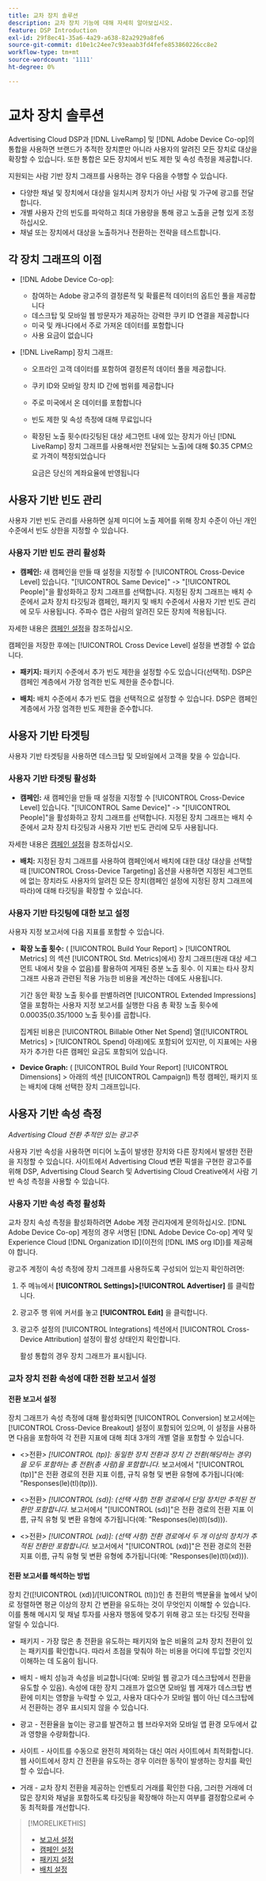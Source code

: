 ```yaml
---
title: 교차 장치 솔루션
description: 교차 장치 기능에 대해 자세히 알아보십시오.
feature: DSP Introduction
exl-id: 29f8ec41-35a6-4a29-a638-82a2929a8fe6
source-git-commit: d10e1c24ee7c93eaab3fd4fefe853860226cc8e2
workflow-type: tm+mt
source-wordcount: '1111'
ht-degree: 0%

---
```


# 교차 장치 솔루션

Advertising Cloud DSP과 [!DNL LiveRamp] 및 [!DNL Adobe Device Co-op]의 통합을 사용하면 브랜드가 추적한 장치뿐만 아니라 사용자의 알려진 모든 장치로 대상을 확장할 수 있습니다. 또한 통합은 모든 장치에서 빈도 제한 및 속성 측정을 제공합니다.

지원되는 사람 기반 장치 그래프를 사용하는 경우 다음을 수행할 수 있습니다.

* 다양한 채널 및 장치에서 대상을 일치시켜 장치가 아닌 사람 및 가구에 광고를 전달합니다.
* 개별 사용자 간의 빈도를 파악하고 최대 가용량을 통해 광고 노출을 균형 있게 조정하십시오.
* 채널 또는 장치에서 대상을 노출하거나 전환하는 전략을 테스트합니다.

## 각 장치 그래프의 이점

* [!DNL Adobe Device Co-op]:
   * 참여하는 Adobe 광고주의 결정론적 및 확률론적 데이터의 옵트인 풀을 제공합니다
   * 데스크탑 및 모바일 웹 방문자가 제공하는 강력한 쿠키 ID 연결을 제공합니다
   * 미국 및 캐나다에서 주로 가져온 데이터를 포함합니다
   * 사용 요금이 없습니다

* [!DNL LiveRamp] 장치 그래프:
   * 오프라인 고객 데이터를 포함하여 결정론적 데이터 풀을 제공합니다.
   * 쿠키 ID와 모바일 장치 ID 간에 범위를 제공합니다
   * 주로 미국에서 온 데이터를 포함합니다
   * 빈도 제한 및 속성 측정에 대해 무료입니다
   * 확장된 노출 횟수(타깃팅된 대상 세그먼트 내에 있는 장치가 아닌 [!DNL LiveRamp] 장치 그래프를 사용해서만 전달되는 노출)에 대해 $0.35 CPM으로 가격이 책정되었습니다

      요금은 당신의 계좌요율에 반영됩니다

## 사용자 기반 빈도 관리

사용자 기반 빈도 관리를 사용하면 실제 미디어 노출 제어를 위해 장치 수준이 아닌 개인 수준에서 빈도 상한을 지정할 수 있습니다.

### 사용자 기반 빈도 관리 활성화

* **캠페인:** 새 캠페인을 만들 때 설정을 지정할 수  [!UICONTROL Cross-Device Level] 있습니다. &quot;[!UICONTROL Same Device]&quot; -> &quot;[!UICONTROL People]&quot;을 활성화하고 장치 그래프를 선택합니다. 지정된 장치 그래프는 배치 수준에서 교차 장치 타깃팅과 캠페인, 패키지 및 배치 수준에서 사용자 기반 빈도 관리에 모두 사용됩니다. 주파수 캡은 사람의 알려진 모든 장치에 적용됩니다.

자세한 내용은 [캠페인 설정](/help/dsp/campaign-management/campaigns/campaign-settings.md)을 참조하십시오.

캠페인을 저장한 후에는 [!UICONTROL Cross Device Level] 설정을 변경할 수 없습니다.

* **패키지:**  패키지 수준에서 추가 빈도 제한을 설정할 수도 있습니다(선택적). DSP은 캠페인 계층에서 가장 엄격한 빈도 제한을 준수합니다.

* **배치:** 배치 수준에서 추가 빈도 캡을 선택적으로 설정할 수 있습니다. DSP은 캠페인 계층에서 가장 엄격한 빈도 제한을 준수합니다.

## 사용자 기반 타겟팅

사용자 기반 타겟팅을 사용하면 데스크탑 및 모바일에서 고객을 찾을 수 있습니다.

### 사용자 기반 타겟팅 활성화

* **캠페인:** 새 캠페인을 만들 때 설정을 지정할 수  [!UICONTROL Cross-Device Level] 있습니다. &quot;[!UICONTROL Same Device]&quot; -> &quot;[!UICONTROL People]&quot;을 활성화하고 장치 그래프를 선택합니다. 지정된 장치 그래프는 배치 수준에서 교차 장치 타깃팅과 사용자 기반 빈도 관리에 모두 사용됩니다.

자세한 내용은 [캠페인 설정](/help/dsp/campaign-management/campaigns/campaign-settings.md)을 참조하십시오.

* **배치:** 지정된 장치 그래프를 사용하여 캠페인에서 배치에 대한 대상 대상을 선택할 때  [!UICONTROL Cross-Device Targeting] 옵션을 사용하면 지정된 세그먼트에 없는 장치라도 사용자의 알려진 모든 장치(캠페인 설정에 지정된 장치 그래프에 따라)에 대해 타깃팅을 확장할 수 있습니다.

### 사용자 기반 타깃팅에 대한 보고 설정

사용자 지정 보고서에 다음 지표를 포함할 수 있습니다.

* **확장 노출 횟수:**  ( [!UICONTROL Build Your Report] >  [!UICONTROL Metrics] 의 섹션 [!UICONTROL Std. Metrics]에서) 장치 그래프(원래 대상 세그먼트 내에서 찾을 수 없음)를 활용하여 게재된 증분 노출 횟수. 이 지표는 타사 장치 그래프 사용과 관련된 적용 가능한 비용을 계산하는 데에도 사용됩니다.

   기간 동안 확장 노출 횟수를 판별하려면 [!UICONTROL Extended Impressions] 열을 포함하는 사용자 지정 보고서를 실행한 다음 총 확장 노출 횟수에 $0.00035($0.35/1000 노출 횟수)를 곱합니다.

   집계된 비용은 [!UICONTROL Billable Other Net Spend] 열([!UICONTROL Metrics] > [!UICONTROL Spend] 아래)에도 포함되어 있지만, 이 지표에는 사용자가 추가한 다른 캠페인 요금도 포함되어 있습니다.

* **Device Graph:**  ( [!UICONTROL Build Your Report]  [!UICONTROL Dimensions] > 아래의 섹션 [!UICONTROL Campaign]) 특정 캠페인, 패키지 또는 배치에 대해 선택한 장치 그래프입니다.

## 사용자 기반 속성 측정

*Advertising Cloud 전환 추적만 있는 광고주*

사용자 기반 속성을 사용하면 미디어 노출이 발생한 장치와 다른 장치에서 발생한 전환을 지정할 수 있습니다. 사이트에서 Advertising Cloud 변환 픽셀을 구현한 광고주를 위해 DSP, Advertising Cloud Search 및 Advertising Cloud Creative에서 사람 기반 속성 측정을 사용할 수 있습니다.

### 사용자 기반 속성 측정 활성화

교차 장치 속성 측정을 활성화하려면 Adobe 계정 관리자에게 문의하십시오. [!DNL Adobe Device Co-op] 계정의 경우 서명된 [!DNL Adobe Device Co-op] 계약 및 Experience Cloud [!DNL Organization ID](이전의 [!DNL IMS org ID])를 제공해야 합니다.

광고주 계정이 속성 측정에 장치 그래프를 사용하도록 구성되어 있는지 확인하려면:

1. 주 메뉴에서 **[!UICONTROL Settings]>[!UICONTROL Advertiser]** 를 클릭합니다.
1. 광고주 행 위에 커서를 놓고 **[!UICONTROL Edit]** 을 클릭합니다.
1. 광고주 설정의 [!UICONTROL Integrations] 섹션에서 [!UICONTROL Cross-Device Attribution] 설정이 활성 상태인지 확인합니다.

   활성 통합의 경우 장치 그래프가 표시됩니다.

### 교차 장치 전환 속성에 대한 전환 보고서 설정

#### 전환 보고서 설정

장치 그래프가 속성 측정에 대해 활성화되면 [!UICONTROL Conversion] 보고서에는 [!UICONTROL Cross-Device Breakout] 설정이 포함되어 있으며, 이 설정을 사용하면 다음을 포함하여 각 전환 지표에 대해 최대 3개의 개별 열을 포함할 수 있습니다.

* &lt;>전환&#x200B;*> [!UICONTROL (tp)]: 동일한 장치 전환과 장치 간 전환(해당하는 경우)을 모두 포함하는 총 전환(총 사람)을 포함합니다.* 보고서에서 &quot;[!UICONTROL (tp)]&quot;은 전환 경로의 전환 지표 이름, 규칙 유형 및 변환 유형에 추가됩니다(예: &quot;Responses(le)(tl)(tp))).

* &lt;>전환&#x200B;*> [!UICONTROL (sd)]: (선택 사항) 전환 경로에서 단일 장치만 추적된 전환만 포함합니다.* 보고서에서 &quot;[!UICONTROL (sd)]&quot;은 전환 경로의 전환 지표 이름, 규칙 유형 및 변환 유형에 추가됩니다(예: &quot;Responses(le)(tl)(sd))).

* &lt;>전환&#x200B;*> [!UICONTROL (xd)]: (선택 사항) 전환 경로에서 두 개 이상의 장치가 추적된 전환만 포함합니다.* 보고서에서 &quot;[!UICONTROL (xd)]&quot;은 전환 경로의 전환 지표 이름, 규칙 유형 및 변환 유형에 추가됩니다(예: &quot;Responses(le)(tl)(xd))).

#### 전환 보고서를 해석하는 방법

장치 간([!UICONTROL (xd)]/[!UICONTROL (tl)])인 총 전환의 백분율을 높에서 낮이로 정렬하면 평균 이상의 장치 간 변환을 유도하는 것이 무엇인지 이해할 수 있습니다. 이를 통해 메시지 및 채널 투자를 사용자 행동에 맞추기 위해 광고 또는 타깃팅 전략을 알릴 수 있습니다.

* 패키지 - 가장 많은 총 전환을 유도하는 패키지와 높은 비율의 교차 장치 전환이 있는 패키지를 확인합니다. 따라서 초점을 맞춰야 하는 비용을 어디에 투입할 것인지 이해하는 데 도움이 됩니다.

* 배치 - 배치 성능과 속성을 비교합니다(예: 모바일 웹 광고가 데스크탑에서 전환을 유도할 수 있음). 속성에 대한 장치 그래프가 없으면 모바일 웹 게재가 데스크탑 변환에 미치는 영향을 누락할 수 있고, 사용자 대다수가 모바일 웹이 아닌 데스크탑에서 전환하는 경우 표시되지 않을 수 있습니다.

* 광고 - 전환율을 높이는 광고를 발견하고 웹 브라우저와 모바일 앱 환경 모두에서 값과 영향을 수량화합니다.

* 사이트 - 사이트를 수동으로 완전히 제외하는 대신 여러 사이트에서 최적화합니다. 웹 사이트에서 장치 간 전환을 유도하는 경우 이러한 동작이 발생하는 장치를 확인할 수 있습니다.

* 거래 - 교차 장치 전환을 제공하는 인벤토리 거래를 확인한 다음, 그러한 거래에 더 많은 장치와 채널을 포함하도록 타깃팅을 확장해야 하는지 여부를 결정함으로써 수동 최적화를 개선합니다.

>[!MORELIKETHIS]
>
>* [보고서 설정](/help/dsp/reports/report-settings.md)
>* [캠페인 설정](/help/dsp/campaign-management/campaigns/campaign-settings.md)
>* [패키지 설정](/help/dsp/campaign-management/packages/package-settings.md)
>* [배치 설정](/help/dsp/campaign-management/placements/placement-settings.md)

